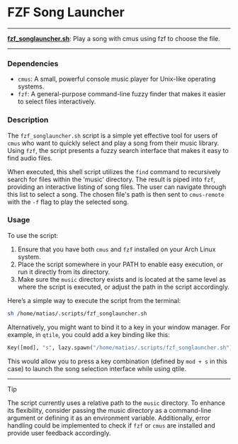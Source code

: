 # FZF Song Launcher

---

**[fzf_songlauncher.sh](/fzf_songlauncher.sh)**: Play a song with cmus using fzf to choose the file.

---

### Dependencies

- `cmus`: A small, powerful console music player for Unix-like operating systems.
- `fzf`: A general-purpose command-line fuzzy finder that makes it easier to select files interactively.

### Description

The `fzf_songlauncher.sh` script is a simple yet effective tool for users of `cmus` who want to quickly select and play a song from their music library. Using `fzf`, the script presents a fuzzy search interface that makes it easy to find audio files.

When executed, this shell script utilizes the `find` command to recursively search for files within the 'music' directory. The result is piped into `fzf`, providing an interactive listing of song files. The user can navigate through this list to select a song. The chosen file's path is then sent to `cmus-remote` with the `-f` flag to play the selected song.

### Usage

To use the script:
1. Ensure that you have both `cmus` and `fzf` installed on your Arch Linux system.
2. Place the script somewhere in your PATH to enable easy execution, or run it directly from its directory.
3. Make sure the `music` directory exists and is located at the same level as where the script is executed, or adjust the path in the script accordingly.

Here’s a simple way to execute the script from the terminal:

```bash
sh /home/matias/.scripts/fzf_songlauncher.sh
```

Alternatively, you might want to bind it to a key in your window manager. For example, in `qtile`, you could add a key binding like this:

```python
Key([mod], "s", lazy.spawn("/home/matias/.scripts/fzf_songlauncher.sh")),
```

This would allow you to press a key combination (defined by `mod + s` in this case) to launch the song selection interface while using qtile.

---

> [!TIP] 
> The script currently uses a relative path to the `music` directory. To enhance its flexibility, consider passing the music directory as a command-line argument or defining it as an environment variable. Additionally, error handling could be implemented to check if `fzf` or `cmus` are installed and provide user feedback accordingly.
